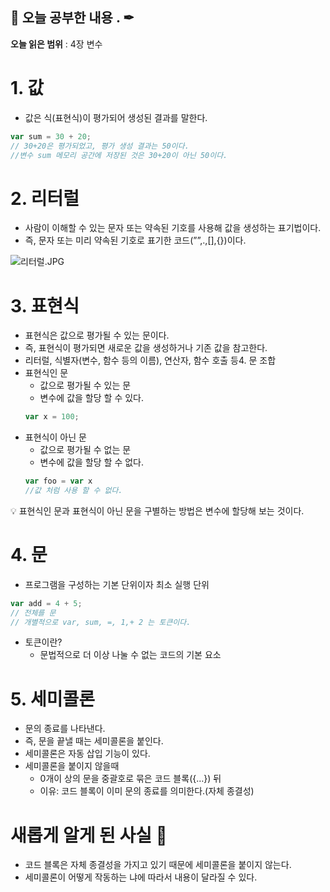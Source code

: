 ## 📕 오늘 공부한 내용 . ✒

**오늘 읽은 범위** : 4장 변수

# 1. 값

- 값은 식(표현식)이 평가되어 생성된 결과를 말한다.

```jsx
var sum = 30 + 20;
// 30+20은 평가되었고, 평가 생성 결과는 50이다.
//변수 sum 메모리 공간에 저장된 것은 30+20이 아닌 50이다.
```

# 2. 리터럴

- 사람이 이해할 수 있는 문자 또는 약속된 기호를 사용해 값을 생성하는 표기법이다.
- 즉, 문자 또는 미리 약속된 기호로 표기한 코드(””,.,[],{})이다.

![리터럴.JPG](https://s3-us-west-2.amazonaws.com/secure.notion-static.com/523b2fc8-4e41-42f3-a424-7abfb17dc92c/%EB%A6%AC%ED%84%B0%EB%9F%B4.jpg)

# 3. 표현식

- 표현식은 값으로 평가될 수 있는 문이다.
- 즉, 표현식이 평가되면 새로운 값을 생성하거나 기존 값을 참고한다.
- 리터럴, 식별자(변수, 함수 등의 이름), 연산자, 함수 호출 등4. 문 조합
- 표현식인 문
  - 값으로 평가될 수 있는 문
  - 변수에 값을 할당 할 수 있다.
  ```jsx
  var x = 100;
  ```
- 표현식이 아닌 문
  - 값으로 평가될 수 없는 문
  - 변수에 값을 할당 할 수 없다.
  ```jsx
  var foo = var x
  //값 처럼 사용 할 수 없다.
  ```

<aside>
💡 표현식인 문과 표현식이 아닌 문을 구별하는 방법은 변수에 할당해 보는 것이다.

</aside>

# 4. 문

- 프로그램을 구성하는 기본 단위이자 최소 실행 단위

```jsx
var add = 4 + 5;
// 전체를 문
// 개별적으로 var, sum, =, 1,+ 2 는 토큰이다.
```

- 토큰이란?
  - 문법적으로 더 이상 나눌 수 없는 코드의 기본 요소

# 5. 세미콜론

- 문의 종료를 나타낸다.
- 즉, 문을 끝낼 때는 세미콜론을 붙인다.
- 세미콜론은 자동 삽입 기능이 있다.
- 세미콜론을 붙이지 않을때
  - 0개이 상의 문을 중괄호로 묶은 코드 블록({…}) 뒤
  - 이유: 코드 블록이 이미 문의 종료를 의미한다.(자체 종결성)

# 새롭게 알게 된 사실 💭

- 코드 블록은 자체 종결성을 가지고 있기 때문에 세미콜론을 붙이지 않는다.
- 세미콜론이 어떻게 작동하는 냐에 따라서 내용이 달라질 수 있다.
